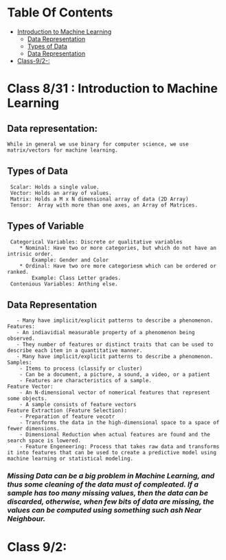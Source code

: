 # Table Of Contents
- [Introduction to Machine Learning](#class-8/31-:-introduction-to-machine-learning)
    - [Data Representation](##Data-representation)
    - [Types of Data](##Types-of-Data)
    - [Data Representation](##Data-Representation)
- [Class-9/2-:](#Class-9/2-:)


# Class 8/31 : Introduction to Machine Learning

## Data representation: 
    While in general we use binary for computer science, we use matrix/vectors for machine learning. 

## Types of Data 
     Scalar: Holds a single value. 
     Vector: Holds an array of values. 
     Matrix: Holds a M x N dimensional array of data (2D Array)
     Tensor:  Array with more than one axes, an Array of Matrices. 

## Types of Variable
     Categorical Variables: Discrete or qualitative variables
        * Nominal: Have two or more categories, but which do not have an intrisic order. 
            Example: Gender and Color
        * Ordinal: Have two ore more categoriesm which can be ordered or ranked. 
            Example: Class Letter grades. 
     Contenious Variables: Anthing else. 

## Data Representation
       - Many have implicit/explicit patterns to describe a phenomenon. 
    Features: 
       - An indiavidial measurable property of a phenomenon being observed. 
       - They number of features or distinct traits that can be used to describe each item in a quantitative manner. 
       - Many have implicit/explicit patterns to describe a phenomenon. 
    Samples: 
        - Items to process (classify or cluster)
        - Can be a document, a picture, a sound, a video, or a patient
        - Features are characteristics of a sample. 
    Feature Vector: 
        - An N-dimensional vector of nomerical features that represent some objects. 
        - A sample consists of feature vectors
    Feature Extraction (Feature Selection):
        - Preparation of feature vecotr
        - Transforms the data in the high-dimensional space to a space of fewer dimensions. 
        - Dimensional Reduction when actual features are found and the search space is lowered.  
        - Feature Engeneering: Process that takes raw data and transforms it into features that can be used to create a predictive model using machine learning or statistical modeling.

    
### *Missing Data can be a big problem in Machine Learning, and thus some cleaning of the data must of compleated. If a sample has too many missing values, then the data can be discarded, otherwise, when few bits of data are missing, the values can be computed using something such ash Near Neighbour.*     


# Class 9/2: 